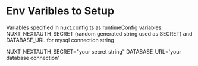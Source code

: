 # Env Varibles to Setup

Variables specified in nuxt.config.ts as runtimeConfig variables: NUXT_NEXTAUTH_SECRET (random generated string used as SECRET) and DATABASE_URL for mysql connection string  

NUXT_NEXTAUTH_SECRET="your secret string"
DATABASE_URL='your database connection'
